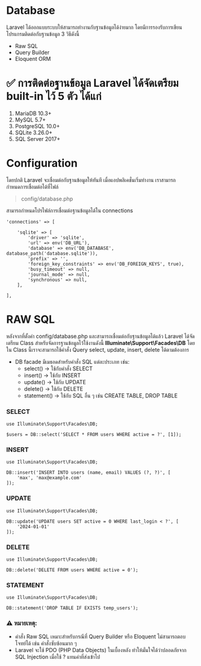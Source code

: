 # Database

Laravel ได้ออกแบบระบบให้สามารถทำงานกับฐานข้อมูลได้ง่ายมาก โดยมีการรองรับการเขียนโปรแกรมติดต่อกับฐานข้อมูล 3 วิธีดังนี้

- Raw SQL
- Query Builder
- Eloquent ORM

# ✅ การติดต่อฐานข้อมูล Laravel ได้จัดเตรียม built-in ไว้ 5 ตัว ได้แก่

1. MariaDB 10.3+
2. MySQL 5.7+
3. PostgreSQL 10.0+
4. SQLite 3.26.0+
5. SQL Server 2017+

# Configuration

โดยปกติ Laravel จะเชื่อมต่อกับฐานข้อมูลให้ทันที เมื่อแอปพลิเคชั่นเริ่มทำงาน เราสามารถกำหนดการเชื่อมต่อได้ที่ไฟล์

> config/database.php

สามารถกำหนดโปรไฟล์การเชื่อมต่อฐานข้อมูลได้ใน connections

```
'connections' => [

    'sqlite' => [
        'driver' => 'sqlite',
        'url' => env('DB_URL'),
        'database' => env('DB_DATABASE', database_path('database.sqlite')),
        'prefix' => '',
        'foreign_key_constraints' => env('DB_FOREIGN_KEYS', true),
        'busy_timeout' => null,
        'journal_mode' => null,
        'synchronous' => null,
    ],

],
```

# RAW SQL

หลังจากที่ตั้งค่า config/database.php และสามารถเชื่อมต่อกับฐานข้อมูลได้แล้ว Laravel ได้จัดเตรียม Class สำหรับจัดการฐานข้อมูลไว้ใช้งานดังนี้ **Illuminate\Support\Facades\DB** โดยใน Class นี้เราจะสามารถใช้คำสั่ง Query select, update, insert, delete ได้ตามต้องการ

- DB facade มีเมธอดสำหรับคำสั่ง SQL แต่ละประเภท เช่น:
  - select() → ใช้กับคำสั่ง SELECT
  - insert() → ใช้กับ INSERT
  - update() → ใช้กับ UPDATE
  - delete() → ใช้กับ DELETE
  - statement() → ใช้กับ SQL อื่น ๆ เช่น CREATE TABLE, DROP TABLE

### SELECT

```
use Illuminate\Support\Facades\DB;

$users = DB::select('SELECT * FROM users WHERE active = ?', [1]);

```

### INSERT

```
use Illuminate\Support\Facades\DB;

DB::insert('INSERT INTO users (name, email) VALUES (?, ?)', [
    'max', 'max@example.com'
]);

```

### UPDATE

```
use Illuminate\Support\Facades\DB;

DB::update('UPDATE users SET active = 0 WHERE last_login < ?', [
    '2024-01-01'
]);

```

### DELETE

```
use Illuminate\Support\Facades\DB;

DB::delete('DELETE FROM users WHERE active = 0');

```

### STATEMENT

```
use Illuminate\Support\Facades\DB;

DB::statement('DROP TABLE IF EXISTS temp_users');

```

### ⚠️ หมายเหตุ:

- คำสั่ง Raw SQL เหมาะสำหรับกรณีที่ Query Builder หรือ Eloquent ไม่สามารถตอบโจทย์ได้ เช่น คำสั่งซับซ้อนมาก ๆ
- Laravel จะใช้ PDO (PHP Data Objects) ในเบื้องหลัง ทำให้มั่นใจได้ว่าปลอดภัยจาก SQL Injection เมื่อใช้ ? แทนค่าที่ส่งเข้าไป
